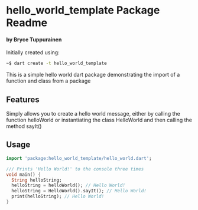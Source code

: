 # hello_world_template Package Readme
#### by Bryce Tuppurainen

Initially created using:
```bash
~$ dart create -t hello_world_template
```

This is a simple hello world dart package demonstrating the import of a function and class from a package

## Features

Simply allows you to create a hello world message, either by calling the function helloWorld or instantiating the class HelloWorld and then calling the method sayIt()

## Usage

```dart
import 'package:hello_world_template/hello_world.dart';

/// Prints 'Hello World!' to the console three times
void main() {
  String helloString;
  helloString = helloWorld(); // Hello World!
  helloString = HelloWorld().sayIt(); // Hello World!
  print(helloString); // Hello World!
}
```
